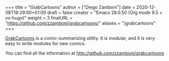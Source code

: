 +++
title = "GrabCartoons"
author = ["Diego Zamboni"]
date = 2020-12-08T18:29:00+01:00
draft = false
creator = "Emacs 28.0.50 (Org mode 9.5 + ox-hugo)"
weight = 3
finalURL = "https://github.com/zzamboni/grabcartoons/"
aliases = "/grabcartoons"
+++

[GrabCartoons](https://github.com/zzamboni/grabcartoons/) is a comic-summarizing utility. It is modular, and it is very easy to write modules for new comics.

<!--more-->

You can find all the information at <http://github.com/zzamboni/grabcartoons>
